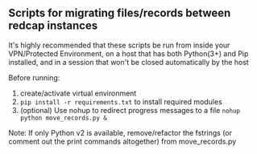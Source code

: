 ## Scripts for migrating files/records between redcap instances

It's highly recommended that these scripts be run from inside your VPN/Protected Environment,
on a host that has both Python(3+) and Pip installed, and in a session that won't be closed automatically by the host 

Before running:
1. create/activate virtual environment 
2. `pip install -r requirements.txt` to install required modules
3. (optional) Use nohup to redirect progress messages to a file `nohup python move_records.py &`

Note: If only Python v2 is available, remove/refactor the fstrings (or comment out the print commands altogether) from move_records.py